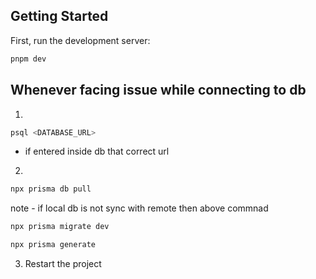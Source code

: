## Getting Started

First, run the development server:

```bash
pnpm dev

```

## Whenever facing issue while connecting to db

1.

```bash
psql <DATABASE_URL>
```

- if entered inside db that correct url

2.

```bash
npx prisma db pull
```

note - if local db is not sync with remote then above commnad

```bash
npx prisma migrate dev
```

```bash
npx prisma generate
```

3. Restart the project
